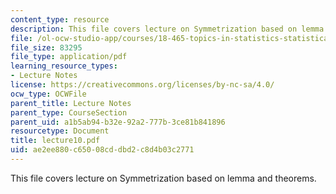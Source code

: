 ```yaml
---
content_type: resource
description: This file covers lecture on Symmetrization based on lemma and theorems.
file: /ol-ocw-studio-app/courses/18-465-topics-in-statistics-statistical-learning-theory-spring-2007/ae2ee880c65008cddbd2c8d4b03c2771_lecture10.pdf
file_size: 83295
file_type: application/pdf
learning_resource_types:
- Lecture Notes
license: https://creativecommons.org/licenses/by-nc-sa/4.0/
ocw_type: OCWFile
parent_title: Lecture Notes
parent_type: CourseSection
parent_uid: a1b5ab94-b32e-92a2-777b-3ce81b841896
resourcetype: Document
title: lecture10.pdf
uid: ae2ee880-c650-08cd-dbd2-c8d4b03c2771
---
```

This file covers lecture on Symmetrization based on lemma and theorems.